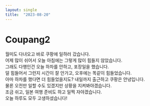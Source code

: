 ```yaml
---
layout: single
title:  "2023-08-20"
---
```


# Coupang2

월미도 다녀오고 바로 쿠팡에 일하러 갔습니다.  
어제 많이 쉬어서 오늘 아침에는 그렇게 많이 힘들지 않았습니다.  
그래도 다행인건 오늘 하차를 안하고, 포장일을 했습니다.  
덜 힘들어서 그런지 시간이 잘 안가고, 오후에는 똑같이 힘들었습니다.  
아마 하차를 했다면 더 힘들었을지도?
내일까지 출근하고 쿠팡은 안녕입니다.  
물론 오전만 일할 수도 있겠지만 상황을 지켜봐야겠습니다.  
조금 쉬고, 일본 여행 준비도 하고 일찍 자야겠습니다.  
오늘 하루도 모두 고생하셨습니다!

